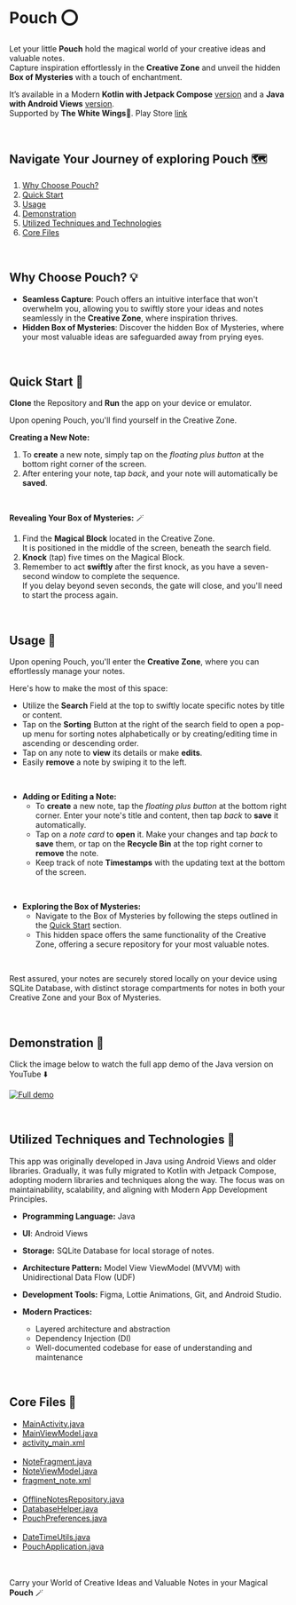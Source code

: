 # Pouch ⭕

Let your little **Pouch** hold the magical world of your creative ideas and valuable notes.<br>
Capture inspiration effortlessly in the **Creative Zone** and unveil the hidden **Box of Mysteries** with a touch of enchantment.

It’s available in a Modern **Kotlin with Jetpack Compose** [version](https://github.com/MoaazAtik/Pouch) and a **Java with Android Views** [version](https://github.com/MoaazAtik/Pouch/tree/java-views-version).<br>
Supported by **The White Wings**🪽. Play Store [link](https://play.google.com/store/apps/dev?id=6456450686494659010)

<br>

## Navigate Your Journey of exploring Pouch 🗺️
 1. [Why Choose Pouch?](#why-choose-pouch-)
 2. [Quick Start](#quick-start-)
 3. [Usage](#usage-)
 4. [Demonstration](#demonstration-)
 5. [Utilized Techniques and Technologies](#utilized-techniques-and-technologies-)
 7. [Core Files](#core-files-)

<br>

## Why Choose Pouch? 💡
 - **Seamless Capture**: Pouch offers an intuitive interface that won't overwhelm you, allowing you to swiftly store your ideas and notes seamlessly in the **Creative Zone**, where inspiration thrives.
 - **Hidden Box of Mysteries**: Discover the hidden Box of Mysteries, where your most valuable ideas are safeguarded away from prying eyes.

<br>

## Quick Start 🚀
**Clone** the Repository and **Run** the app on your device or emulator.

Upon opening Pouch, you'll find yourself in the Creative Zone.

**Creating a New Note:**
 1. To **create** a new note, simply tap on the *floating plus button* at the bottom right corner of the screen.
 2. After entering your note, tap *back*, and your note will automatically be **saved**.

<br>

**Revealing Your Box of Mysteries:** 🪄
 1. Find the **Magical Block** located in the Creative Zone.<br>
It is positioned in the middle of the screen, beneath the search field.
 2. **Knock** (tap) five times on the Magical Block.
 3. Remember to act **swiftly** after the first knock, as you have a seven-second window to complete the sequence.<br>
If you delay beyond seven seconds, the gate will close, and you'll need to start the process again.

<br>

## Usage 📱
Upon opening Pouch, you'll enter the **Creative Zone**, where you can effortlessly manage your notes.

Here's how to make the most of this space:
 - Utilize the **Search** Field at the top to swiftly locate specific notes by title or content.
 - Tap on the **Sorting** Button at the right of the search field to open a pop-up menu for sorting notes alphabetically or by creating/editing time in ascending or descending order.
 - Tap on any note to **view** its details or make **edits**.
 - Easily **remove** a note by swiping it to the left.

<br>

 - **Adding or Editing a Note:**
   - To **create** a new note, tap the *floating plus button* at the bottom right corner. Enter your note's title and content, then tap *back* to **save** it automatically.
   - Tap on a *note card* to **open** it. Make your changes and tap *back* to **save** them, or tap on the **Recycle Bin** at the top right corner to **remove** the note.
   - Keep track of note **Timestamps** with the updating text at the bottom of the screen.
 
<br>

 - **Exploring the Box of Mysteries:**
   - Navigate to the Box of Mysteries by following the steps outlined in the [Quick Start](#quick-start-) section.
   - This hidden space offers the same functionality of the Creative Zone, offering a secure repository for your most valuable notes.

<br>

Rest assured, your notes are securely stored locally on your device using SQLite Database, with distinct storage compartments for notes in both your Creative Zone and your Box of Mysteries.

<br>

## Demonstration 📸
Click the image below to watch the full app demo of the Java version on YouTube ⬇️

[![Full demo](https://img.youtube.com/vi/20ExnZcRBzE/maxresdefault.jpg)](https://youtu.be/TIbixpGNFwU)

<br>


## Utilized Techniques and Technologies 🔧
This app was originally developed in Java using Android Views and older libraries. Gradually, it was fully migrated to Kotlin with Jetpack Compose, adopting modern libraries and techniques along the way.
The focus was on maintainability, scalability, and aligning with Modern App Development Principles.
 - **Programming Language:** Java

 - **UI**: Android Views

 - **Storage:** SQLite Database for local storage of notes.

 - **Architecture Pattern:** Model View ViewModel (MVVM) with Unidirectional Data Flow (UDF)

 - **Development Tools:** Figma, Lottie Animations, Git, and Android Studio.

 - **Modern Practices:**
   - Layered architecture and abstraction
   - Dependency Injection (DI)
   - Well-documented codebase for ease of understanding and maintenance

<br>

## Core Files 📁
 - [MainActivity.java](app/src/main/java/com/thewhitewings/pouch/ui/MainActivity.java)
 - [MainViewModel.java](app/src/main/java/com/thewhitewings/pouch/ui/MainViewModel.java)
 - [activity_main.xml](app/src/main/res/layout/activity_main.xml)<br><br>
 - [NoteFragment.java](app/src/main/java/com/thewhitewings/pouch/ui/NoteFragment.java)
 - [NoteViewModel.java](app/src/main/java/com/thewhitewings/pouch/ui/NoteViewModel.java)
 - [fragment_note.xml](app/src/main/res/layout/fragment_note.xml)<br><br>
 - [OfflineNotesRepository.java](app/src/main/java/com/thewhitewings/pouch/data/OfflineNotesRepository.java)
 - [DatabaseHelper.java](app/src/main/java/com/thewhitewings/pouch/data/DatabaseHelper.java)
 - [PouchPreferences.java](app/src/main/java/com/thewhitewings/pouch/data/PouchPreferences.java)<br><br>
 - [DateTimeUtils.java](app/src/main/java/com/thewhitewings/pouch/utils/DateTimeUtils.java)
 - [PouchApplication.java](app/src/main/java/com/thewhitewings/pouch/PouchApplication.java)

<br></br>
Carry your World of Creative Ideas and Valuable Notes in your Magical **Pouch** 🪄
